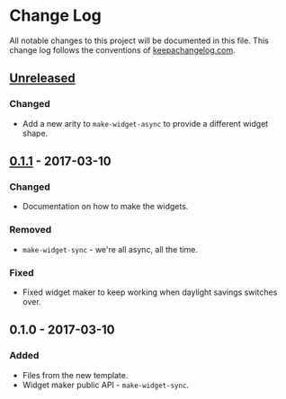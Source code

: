 # Change Log
All notable changes to this project will be documented in this file. This change log follows the conventions of [keepachangelog.com](http://keepachangelog.com/).

## [Unreleased]
### Changed
- Add a new arity to `make-widget-async` to provide a different widget shape.

## [0.1.1] - 2017-03-10
### Changed
- Documentation on how to make the widgets.

### Removed
- `make-widget-sync` - we're all async, all the time.

### Fixed
- Fixed widget maker to keep working when daylight savings switches over.

## 0.1.0 - 2017-03-10
### Added
- Files from the new template.
- Widget maker public API - `make-widget-sync`.

[Unreleased]: https://github.com/your-name/trash-talker/compare/0.1.1...HEAD
[0.1.1]: https://github.com/your-name/trash-talker/compare/0.1.0...0.1.1
